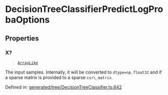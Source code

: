 # DecisionTreeClassifierPredictLogProbaOptions

## Properties

### X?

> [`ArrayLike`](../types/ArrayLike.md)

The input samples. Internally, it will be converted to `dtype=np.float32` and if a sparse matrix is provided to a sparse `csr\_matrix`.

Defined in:  [generated/tree/DecisionTreeClassifier.ts:842](https://github.com/transitive-bullshit/scikit-learn-ts/blob/b59c1ff/packages/sklearn/src/generated/tree/DecisionTreeClassifier.ts#L842)
